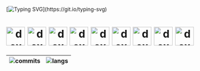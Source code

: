 [![Typing SVG](https://readme-typing-svg.demolab.com?font=Fira+Code&pause=1000&color=4AF626&random=false&width=435&lines=%3E+hokage229................................................)](https://git.io/typing-svg)
<h1 align="center">
    <img alt="dex" src="https://raw.githubusercontent.com/hokage229/hokage229/master/laptop.gif" width="50px">
    <img alt="dex" src="https://raw.githubusercontent.com/hokage229/hokage229/master/laptop.gif" width="50px">
    <img alt="dex" src="https://raw.githubusercontent.com/hokage229/hokage229/master/laptop.gif" width="50px">
    <img alt="dex" src="https://raw.githubusercontent.com/hokage229/hokage229/master/laptop.gif" width="50px">
    <img alt="dex" src="https://raw.githubusercontent.com/hokage229/hokage229/master/laptop.gif" width="50px">
    <img alt="dex" src="https://raw.githubusercontent.com/hokage229/hokage229/master/laptop.gif" width="50px">
    <img alt="dex" src="https://raw.githubusercontent.com/hokage229/hokage229/master/laptop.gif" width="50px">
    <img alt="dex" src="https://raw.githubusercontent.com/hokage229/hokage229/master/laptop.gif" width="50px">
    <img alt="dex" src="https://raw.githubusercontent.com/hokage229/hokage229/master/laptop.gif" width="50px">
</h1>

| <img align="center" src="https://github-stats-seven-blond.vercel.app/api?username=hokage229&show_icons=true&theme=github_dark&hide_border=true" alt="commits" /> | <img align="center" src="https://github-stats-seven-blond.vercel.app/api/top-langs/?username=hokage229&layout=compact&hide=css,html&theme=github_dark&hide_border=true" alt="langs"  /> |
| ------------- | ------------- |
